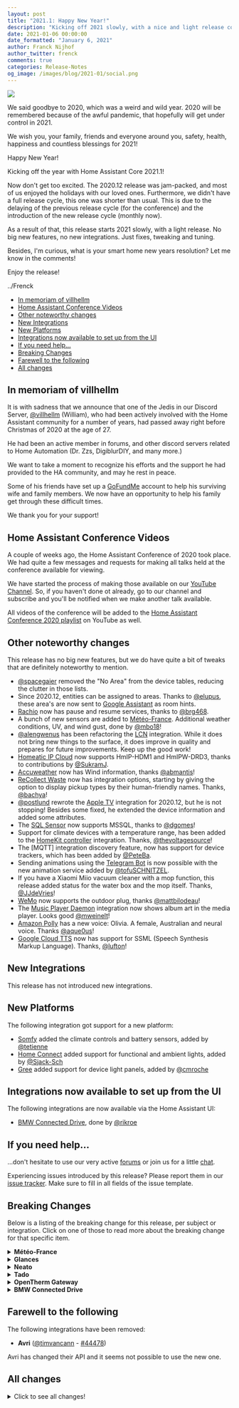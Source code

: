 ```yaml
---
layout: post
title: "2021.1: Happy New Year!"
description: "Kicking off 2021 slowly, with a nice and light release containing mainly fixes and tweaks."
date: 2021-01-06 00:00:00
date_formatted: "January 6, 2021"
author: Franck Nijhof
author_twitter: frenck
comments: true
categories: Release-Notes
og_image: /images/blog/2021-01/social.png
---
```


<img src='/images/blog/2021-01/social.png' style='border: 0;box-shadow: none;'>

We said goodbye to 2020, which was a weird and wild year. 2020 will be
remembered because of the awful pandemic, that hopefully will get under control
in 2021.

We wish you, your family, friends and everyone around you, safety, health,
happiness and countless blessings for 2021!

Happy New Year!

Kicking off the year with Home Assistant Core 2021.1!

Now don't get too excited. The 2020.12 release was jam-packed, and most of us
enjoyed the holidays with our loved ones. Furthermore, we didn't have a full
release cycle, this one was shorter than usual. This is due to the delaying of
the previous release cycle (for the conference) and the introduction of the new
release cycle (monthly now).

As a result of that, this release starts 2021 slowly, with a light release.
No big new features, no new integrations. Just fixes, tweaking and tuning.

Besides, I'm curious, what is your smart home new years resolution?
Let me know in the comments!

Enjoy the release!

../Frenck

- [In memoriam of villhellm](#in-memoriam-of-villhellm)
- [Home Assistant Conference Videos](#home-assistant-conference-videos)
- [Other noteworthy changes](#other-noteworthy-changes)
- [New Integrations](#new-integrations)
- [New Platforms](#new-platforms)
- [Integrations now available to set up from the UI](#integrations-now-available-to-set-up-from-the-ui)
- [If you need help...](#if-you-need-help)
- [Breaking Changes](#breaking-changes)
- [Farewell to the following](#farewell-to-the-following)
- [All changes](#all-changes)

## In memoriam of villhellm

It is with sadness that we announce that one of the Jedis in our Discord Server,
[@villhellm](https://www.github.com/villhellm) (William), who had been actively
involved with the Home Assistant community for a number of years, had passed
away right before Christmas of 2020 at the age of 27.

He had been an active member in forums, and other discord servers related to
Home Automation (Dr. Zzs, DigiblurDIY, and many more.)

We want to take a moment to recognize his efforts and the support he had
provided to the HA community, and may he rest in peace.

Some of his friends have set up a [GoFundMe](https://gofund.me/f14a5a4a) account
to help his surviving wife and family members. We now have an opportunity to
help his family get through these difficult times.

We thank you for your support!

## Home Assistant Conference Videos

A couple of weeks ago, the Home Assistant Conference of 2020 took place. We had
quite a few messages and requests for making all talks held at the conference
available for viewing.

We have started the process of making those available on our
[YouTube Channel][channel]. So, if you haven't done ot already, go to our
channel and subscribe and you'll be notified when we make another talk
available.

All videos of the conference will be added to the
[Home Assistant Conference 2020 playlist][playlist] on YouTube as well.

[channel]: https://www.youtube.com/channel/UCbX3YkedQunLt7EQAdVxh7w
[playlist]: https://www.youtube.com/playlist?list=PLKsVm4cWHDQDGRXnybFUOLlcDWPsroGGB

## Other noteworthy changes

This release has no big new features, but we do have quite a bit of tweaks
that are definitely noteworthy to mention.

- [@spacegaier] removed the "No Area" from the device tables, reducing the
  clutter in those lists.
- Since 2020.12, entities can be assigned to areas. Thanks to [@elupus], these
  area's are now sent to [Google Assistant][google_assistant docs] as room
  hints.
- [Rachio][rachio docs] now has pause and resume services, thanks to [@brg468].
- A bunch of new sensors are added to [Météo-France][meteo_france docs].
  Additional weather conditions, UV, and wind gust, done by [@mbo18]!
- [@alengwenus] has been refactoring the [LCN][lcn docs] integration. While
  it does not bring new things to the surface, it does improve in quality and
  prepares for future improvements. Keep up the good work!
- [Homeatic IP Cloud][homematicip_cloud docs] now supports HmIP-HDM1 and
  HmIPW-DRD3, thanks to contributions by [@SukramJ].
- [Accuweather][accuweather docs] now has Wind information, thanks [@abmantis]!
- [ReCollect Waste][recollect_waste docs] now has integration options,
  starting by giving the option to display pickup types by their human-friendly
  names. Thanks, [@bachya]!
- [@postlund] rewrote the [Apple TV][apple_tv docs] integration for 2020.12,
  but he is not stopping! Besides some fixed, he extended the device information
  and added some attributes.
- The [SQL Sensor][sql docs] now supports MSSQL, thanks to [@dgomes]!
- Support for climate devices with a temperature range, has been added to the
  [HomeKit controller][homekit_controller docs] integration.
  Thanks, [@thevoltagesource]!
- The [MQTT] integration discovery feature, now has support for device trackers,
  which has been added by [@PeteBa].
- Sending animations using the [Telegram Bot][telegram_bot docs] is now
  possible with the new animation service added by [@tofuSCHNITZEL].
- If you have a Xiaomi Miio vacuum cleaner with a mop function, this release
  added status for the water box and the mop itself. Thanks, [@JJdeVries]!
- [WeMo][wemo docs] now supports the outdoor plug, thanks [@mattbilodeau]!
- The [Music Player Daemon][mpd docs] integration now shows album art in the
  media player. Looks good [@mweinelt]!
- [Amazon Polly][amazon_polly docs] has a new voice: Olivia. A female,
  Australian and neural voice. Thanks [@aque0us]!
- [Google Cloud TTS][google_cloud docs] now has support for SSML
  (Speech Synthesis Markup Language). Thanks, [@lufton]!

## New Integrations

This release has not introduced new integrations.

## New Platforms

The following integration got support for a new platform:

- [Somfy][somfy docs] added the climate controls and battery sensors,
  added by [@tetienne]
- [Home Connect][home_connect docs] added support for functional and ambient
  lights, added by [@Sjack-Sch]
- [Gree][gree docs] added support for device light panels, added by [@cmroche]

## Integrations now available to set up from the UI

The following integrations are now available via the Home Assistant UI:

- [BMW Connected Drive][bmw_connected_drive docs], done by [@rikroe]

## If you need help...

...don't hesitate to use our very active [forums](https://community.home-assistant.io/) or join us for a little [chat](https://discord.gg/c5DvZ4e).

Experiencing issues introduced by this release? Please report them in our [issue tracker](https://github.com/home-assistant/core/issues). Make sure to fill in all fields of the issue template.

<!--more-->

## Breaking Changes

Below is a listing of the breaking change for this release, per subject or
integration. Click on one of those to read more about the breaking change
for that specific item.

<details>
  <summary><b>Météo-France</b></summary>
  <p>

The unit of measurement of the UV sensor was missing and has been added. You
may have to adapt your configuration accordingly, if you were depending on the
unit of this sensor in any automations, scripts or 3rd party data loggers.

([@mbo18] - [#43992]) ([meteo_france docs])

  </p>
</details>

<details>
  <summary><b>Glances</b></summary>
  <p>

Previously, the Glances integration was presuming that all sensors were
temperatures. Now, we can distinguish temperatures, fan speeds and battery
charges.

In consequence, those entities have new Entity IDs, so you should update your
configuration in the UI or in your YAML files.

Previously, they were all suffixed by `_temp`. Now they are suffixed by
`_temperature`, `_fan_speed` and `_charge`.

Examples:

- `sensor.glances_core_0_temp => sensor.glances_core_0_temperature`
- `sensor.glances_battery_temp => sensor.glances_battery_charge`
- `sensor.glances_thinkpad_1_temp => sensor.glances_thinkpad_1_fan_speed`

([@guix77] - [#43500]) ([glances docs])

  </p>
</details>

<details>
  <summary><b>Neato</b></summary>
  <p>

Neato now uses a new authentication method: OAuth2.

If you are an existing Neato user, you will need to update your YAML
configuration, as per the updated [Neato documentation][neato docs]. The
integration will then automatically be migrated.

Vorwerk support is dropped from the neato integration. The parent library still
supports Vorwerk however, the authentication is completely different and
therefore will require a separate integration created.

([@Santobert] - [#44031]) ([neato docs])

  </p>
</details>

<details>
  <summary><b>Tado</b></summary>
  <p>

The Tado Bridge sensor has been removed and replaced by its corresponding device
sensor.

([@Noltari] - [#44475]) ([tado docs])

  </p>
</details>

<details>
  <summary><b>OpenTherm Gateway</b></summary>
  <p>

This release breaks `binary_sensor` and `sensor` entities of the `opentherm_gw`
integration. More specifically, all existing `binary_sensor` and `sensor`
entities are recreated with a different `entity_id`, `unique_id` and friendly
name.

Some entities are recreated once, others will be recreated twice for different
data sources (boiler and thermostat). All entities that are recreated are
disabled by default.

The old `sensor` and `binary_sensor` entities will log a deprecation warning
and change behavior slightly if they are enabled. They will be automatically
removed if they are disabled. Behavioral changes of the old entities may include
a delayed update and a possible change of data source (boiler vs. thermostat)
which may only become apparent when an override is active on the OpenTherm
Gateway.

The `climate` entity is not affected.

The OpenTherm Gateway sits between the thermostat and the boiler and thus deals
with 2 streams of information. Before this release, the status info we received
contained overlapping information from both streams of information, which led
to issues when the gateway was overriding some values.

As of this release, therestatus is split up in multiple parts to reflect this.
Each part contains the status of its respective information stream. With this
change, we create sensor entities for each stream where necessary.

([@mvn23] - [#43352]) ([opentherm_gw docs])

  </p>
</details>

<details>
  <summary><b>BMW Connected Drive</b></summary>
  <p>

BMW Connected Drive has been migrated for configuration via the UI.

Your old entries from `configuration.yaml` are automatically imported __once__
for initial setup.

It is recommended to rename the device_tracker of your car(s) in
`config/known_devices.yaml` (you can e.g., add `_old` to the entity name)
before updating, otherwise a second device tracker entity (ending with `_2`)
per car will be created.

After updating, the entity can be removed from known_devices as that will no
longer be used.

([@rikroe] - [#39585]) ([bmw_connected_drive docs])

  </p>
</details>

## Farewell to the following

The following integrations have been removed:

- **Avri** ([@timvancann] - [#44478])

Avri has changed their API and it seems not possible to use the new one.

## All changes

<details>
  <summary>Click to see all changes!</summary>

- Rewrite the kira/test_init.py unittests to pytest style test functions ([@erogleva] - [#42753]) ([kira docs])
- Add HmIP-HDM1 and HmIPW-DRD3 to Homematic IP Cloud ([@SukramJ] - [#43132]) ([homematicip_cloud docs])
- Change config flow unique_id for devolo Home Control ([@Shutgun] - [#43005]) ([devolo_home_control docs])
- Improve look up speed by inverting dictionaries ([@Kane610] - [#43883]) ([deconz docs])
- Add reproduce state for Number ([@Shulyaka] - [#43870]) ([number docs])
- Add number entity value property ([@MartinHjelmare] - [#43902]) ([demo docs]) ([number docs])
- Bump icmplib to 2.0 for ping ([@bdraco] - [#43868]) ([ping docs])
- Upgrade respx to 0.16.2 ([@lundberg] - [#43892]) ([rest docs])
- Don't send MQTT birth message in tests ([@emontnemery] - [#43917]) ([mqtt docs])
- Refactor ZHA core channel initialization ([@Adminiuga] - [#43953]) ([zha docs])
- Remove zerproc threaded upstream reconnect logic ([@emlove] - [#43910]) ([zerproc docs])
- Address PR cleanup for nest device triggers ([@allenporter] - [#43961]) ([nest docs])
- Refactor LCN integration ([@alengwenus] - [#40665]) ([lcn docs])
- Add reverse repeatmode mapping constant to Spotify ([@frenck] - [#43968]) ([spotify docs])
- Add ZHA Coordinator to LightLink cluster groups ([@Adminiuga] - [#43959]) ([zha docs])
- Cleanup ZHA fan channel ([@Adminiuga] - [#43973]) ([zha docs])
- Add target temperature range to homekit_controller ([@thevoltagesource] - [#42817]) ([homekit_controller docs])
- Add discovery of sensors on DS2409 MicroLan ([@awrede] - [#43599]) ([onewire docs])
- Bump voluptuous to 0.12.1 ([@spacegaier] - [#44002])
- Bump fritzconnection to 1.4.0 ([@springstan] - [#43996]) ([fritz docs]) ([fritzbox_callmonitor docs]) ([fritzbox_netmonitor docs])
- Add support for system health to GIOS integration ([@bieniu] - [#43280]) ([gios docs])
- Allow manual configuration of ignored config entries ([@nivnoach] - [#43947]) ([shelly docs])
- Add UV unit to meteo_france UV sensor ([@mbo18] - [#43992]) ([meteo_france docs]) (breaking-change)
- Fix LCN service calls (invoking coroutines) ([@alengwenus] - [#43932]) ([lcn docs])
- Add discovery for MQTT device tracker ([@PeteBa] - [#42327]) ([mqtt docs])
- Unregister updates when a Wemo entry is removed ([@esev] - [#44005]) ([wemo docs])
- Fix ZHA switch group test ([@dmulcahey] - [#44021]) ([zha docs])
- Add pause and resume services to Rachio ([@brg468] - [#43944]) ([rachio docs])
- Bump dependency to add more multi channel devices to HomematicIP Cloud ([@SukramJ] - [#43914]) ([homematicip_cloud docs])
- Bump ciscomobilityexpress version: 0.3.3 → 0.3.9 ([@fbradyirl] - [#44050]) ([cisco_mobility_express docs])
- Bump openwebifpy version: 3.1.1 → 3.1.6 ([@fbradyirl] - [#44064]) ([enigma2 docs])
- Create httpx helper to wrap a shared httpx.AsyncClient ([@bdraco] - [#43877]) ([pvoutput docs]) ([rest docs]) ([scrape docs])
- Include Hyperion in coverage testing ([@dermotduffy] - [#44096])
- Bump up dependencies on pyserial and pyserial-asyncio ([@Adminiuga] - [#44089]) ([acer_projector docs]) ([serial docs]) ([zha docs])
- Small cleanup of MQTT ([@emontnemery] - [#44110]) ([mqtt docs])
- Address old review comments of Tasmota fan ([@emontnemery] - [#44112]) ([tasmota docs])
- Add tests for the wemo component ([@esev] - [#44088]) ([wemo docs])
- Cache Astral object in moon integration, to use less CPU ([@huonw] - [#44012]) ([moon docs])
- Initialize numeric_state trigger tests ([@amelchio] - [#44114]) ([homeassistant docs])
- Nuki to use entity platform ([@balloob] - [#43774]) ([nuki docs])
- Expose spider device information ([@peternijssen] - [#44085]) ([spider docs])
- Add code_arm_required to IFTTT alarm ([@k2v1n58] - [#43928]) ([ifttt docs])
- Increase test coverage for nest camera ([@allenporter] - [#44144]) ([nest docs])
- Update strings.json to clarify the requirements for the API key ([@finity69x2] - [#44143]) ([nws docs])
- Log unique_id of device when ESPHome connection fails ([@ofalvai] - [#44152]) ([esphome docs])
- Test edge cases in wemo platform code ([@esev] - [#44136]) ([wemo docs])
- Increase nest climate test coverage ([@allenporter] - [#44146]) ([nest docs])
- Share wemo entity code to reduce duplicate boilerplate ([@esev] - [#44113]) ([wemo docs])
- Clear mpd source playlist when not playing a playlist ([@CrashWorksLLC] - [#44164]) ([mpd docs])
- Add myself to the codeowners manifest for openhome and tapsaff ([@bazwilliams] - [#44188]) ([openhome docs]) ([tapsaff docs])
- Upgrade restrictedpython to 5.1 (needed for python 3.9 support) ([@mikeage] - [#44181]) ([python_script docs])
- Upgrade youtube_dl to version 2020.12.07 ([@BKPepe] - [#44004]) ([media_extractor docs])
- Temperatures, fan and battery in Glances sensors ([@guix77] - [#43500]) ([glances docs]) (breaking-change)
- Add opensky longitude and latitude event metadata ([@SteveBrandt] - [#43205]) ([opensky docs])
- Support MSSQL in SQL Sensor ([@dgomes] - [#42778]) ([sql docs])
- Bump python-holidays ([@sermayoral] - [#44215]) ([workday docs])
- Add zha AnalogOutput cluster support ([@Shulyaka] - [#44092]) ([zha docs])
- Upgrade bandit to 1.7.0 ([@scop] - [#44184])
- Use new PocketCast dependency ([@nwithan8] - [#44007])
- Fix double underscore typo in fan_mode ValueError ([@allenporter] - [#44182]) ([nest docs])
- Replace hard-coded domain strings with constants in the Wemo module ([@esev] - [#44222]) ([wemo docs])
- Add tests for the Wemo __init__ module ([@esev] - [#44196]) ([wemo docs])
- Register Wemo fan services with entity service helper ([@esev] - [#44192]) ([wemo docs])
- Add send animation service to telegram ([@tofuSCHNITZEL] - [#41489]) ([telegram_bot docs])
- Add Somfy climate platform ([@tetienne] - [#43895]) ([somfy docs]) (new-platform)
- Bump google-nest-sdm to 0.2.1 to support more SDM Pub/Sub realms ([@SeraphimSerapis] - [#44163]) ([nest docs])
- Change shelly CONNECTION_CLASS to CONN_CLASS_LOCAL_PUSH ([@thecode] - [#44260]) ([shelly docs])
- Bump python-qbittorrent to 0.4.2 ([@geoffreylagaisse] - [#44268])
- Bump pychromecast to 7.6.0 ([@emontnemery] - [#44289]) ([cast docs])
- Add OAuth to Neato ([@Santobert] - [#44031]) ([neato docs]) (breaking-change)
- Add reauth step to Hyperion config flow ([@dermotduffy] - [#43797]) ([hyperion docs])
- Bump version to 2021.1 ([@balloob] - [#44298]) ([cloud docs])
- Increase surepetcare api timeout to 60s ([@benleb] - [#44316]) ([surepetcare docs])
- Fix philips_js channel and source name entry ([@elupus] - [#44296]) ([philips_js docs])
- Refactor Airly tests ([@bieniu] - [#44315]) ([airly docs])
- Add Somfy battery sensor ([@tetienne] - [#44311]) ([somfy docs]) (new-platform)
- Add extended device info and some attributes to Apple TV ([@postlund] - [#44277]) ([apple_tv docs]) ([media_player docs])
- Update quality_scale for Hyperion ([@dermotduffy] - [#44306]) ([hyperion docs])
- Revert "Change http to auto for cast media image url" ([@emontnemery] - [#44327]) ([cast docs])
- Refactor Airly config flow ([@bieniu] - [#44330]) ([airly docs])
- Update ReCollect docs to use proper name ([@bachya] - [#44291]) ([recollect_waste docs])
- Upgrade Telegram lib, refactor component for breaking changes ([@ofalvai] - [#44147]) ([telegram_bot docs])
- Add new sensors to meteo_france ([@mbo18] - [#44150]) ([meteo_france docs])
- Convert filter tests to use pytest style ([@chrisgramberg678] - [#41743]) ([filter docs])
- Alphabetize hyperion const.py ([@dermotduffy] - [#44343]) ([hyperion docs])
- Bump pyps4-2ndscreen to 1.2.0 ([@ktnrg45] - [#44273]) ([ps4 docs])
- Bump codecov/codecov-action from v1.0.15 to v1.1.0 (@dependabot - [#44346])
- Bump actions/setup-python from v2.1.4 to v2.2.0 (@dependabot - [#44345])
- Update sensor.py ([@elbueno222] - [#44350]) ([bme280 docs])
- Adjust Rachio logging level when adding shared controllers ([@brg468] - [#44323]) ([rachio docs])
- Add another xml content type for JSON conversion in RESTful sensor ([@emufan] - [#44312]) ([rest docs])
- Enable more Bandit tests ([@scop] - [#44307]) ([recorder docs])
- Use singleton enum for "not set" sentinels ([@scop] - [#41990]) ([camera docs]) ([cloud docs]) ([deconz docs]) ([person docs])
- Add Wind to Accuweather sensors ([@abmantis] - [#44364]) ([accuweather docs])
- Convert zerproc to use new upstream async api ([@emlove] - [#44357]) ([zerproc docs])
- Strip "adb shell " prefix in `androidtv.adb_command` service ([@JeffLIrion] - [#44225]) ([androidtv docs])
- Bump venstarcolortouch to 0.13 ([@doug-hoffman] - [#44373]) ([venstar docs])
- Clean Airly config flow ([@bieniu] - [#44352]) ([airly docs])
- Add filter sensor device class from source entity ([@dgomes] - [#44304]) ([filter docs])
- Set amazon polly network timeout settings ([@eyager1] - [#44185]) ([amazon_polly docs])
- Fix setup of SimpliSafe options flow test ([@bachya] - [#44375]) ([simplisafe docs])
- Add options flow for Recollect Waste ([@bachya] - [#44234]) ([recollect_waste docs])
- Connect concurrently to discovered Zerproc lights ([@emlove] - [#44376]) ([zerproc docs])
- Home connect functional and ambient light added ([@Sjack-Sch] - [#44091]) ([home_connect docs]) (new-platform)
- Handle expiration of nest auth credentials ([@allenporter] - [#44202]) ([nest docs])
- Add support for toggling Daikin streamers ([@viiru-] - [#40418]) ([daikin docs])
- Add xiamoi_miio the water_box / mop status ([@JJdeVries] - [#43355]) ([xiaomi_miio docs])
- Add google cloud tts SSML + fix ([@lufton] - [#40203]) ([google_cloud docs])
- Bump meteofrance-api to 1.0.1 ([@oncleben31] - [#44389]) ([meteo_france docs])
- Bump actions/setup-python from v2.2.0 to v2.2.1 (@dependabot - [#44420])
- Update denonavr to 0.9.9 ([@scarface-4711] - [#44411]) ([denonavr docs])
- Reduce IPP errors when printer is offline ([@dgomes] - [#44413]) ([ipp docs])
- Add additional debug launch methods in launch.json ([@oncleben31] - [#44419])
- Cleanup and optimization for Zerproc ([@emlove] - [#44430]) ([zerproc docs])
- Add ecobee humidity attributes ([@treylok] - [#44366]) ([ecobee docs])
- Support area on entities for google assistant ([@elupus] - [#44300]) ([google_assistant docs])
- KNX BinarySensor takes float values for `reset_after` ([@farmio] - [#44446]) ([knx docs])
- Fix KNX issue if 0 kelvin is reported by device ([@phibos] - [#44392]) ([knx docs])
- Bump codecov/codecov-action from v1.1.0 to v1.1.1 (@dependabot - [#44442])
- Remove Travis CI config ([@scop] - [#44443])
- Move Legacy Works With Nest integration to subdirectory ([@allenporter] - [#44368]) ([nest docs]) (new-integration)
- Bump hyperion-py to 0.6.1 ([@dermotduffy] - [#44490]) ([hyperion docs])
- Motion Blinds upgrade to local push ([@starkillerOG] - [#44391]) ([motion_blinds docs])
- Fix filter sensor None state ([@dgomes] - [#44439]) ([filter docs])
- Translate siri requests to turn on thermostats to valid targets ([@bdraco] - [#44236]) ([homekit docs])
- Periodically attempt to discover new wemo devices ([@esev] - [#44361]) ([wemo docs])
- Fix the docstring in type_fans.py ([@tomaszpieczykolan] - [#44511]) ([homekit docs])
- Remove useless async_add_executor_job ([@tetienne] - [#44496]) ([somfy docs])
- Support auto as Dyson fan on device state ([@GreenTentacle] - [#44472]) ([dyson docs])
- Bump pywemo to 0.5.6 ([@mattbilodeau] - [#44440]) ([wemo docs])
- Convert mpd component to use the async MPDClient ([@mweinelt] - [#44384]) ([mpd docs])
- Handle missing Somfy devices during update ([@tetienne] - [#44425]) ([somfy docs])
- Update README.rst to avoid redirects ([@hmmbob] - [#44519])
- Upgrade huawei-lte-api to 1.4.17 ([@scop] - [#44499]) ([huawei_lte docs])
- Add album art support in the mpd component ([@mweinelt] - [#44527]) ([mpd docs])
- Add Olivia voice to Amazon Polly TTS ([@aque0us] - [#44513]) ([amazon_polly docs])
- Fully remove Avri integration ([@timvancann] - [#44478]) (breaking-change)
- Add explicit support for Luxembourg Smarty meter in dsmr integration ([@RobBie1221] - [#43975]) ([dsmr docs])
- Simplify nest event handling ([@allenporter] - [#44367]) ([nest docs])
- Tado: add full list of devices ([@Noltari] - [#44475]) ([tado docs]) (breaking-change)
- Improve nest setup error handling ([@allenporter] - [#44385]) ([nest docs])
- Tado: use proper variable name to avoid confusion ([@Noltari] - [#44571]) ([tado docs])
- Soma cover battery level attribute ([@badguy99] - [#44459]) ([soma docs])
- Turn on denonavr receiver when a source is changed ([@knyar] - [#44473]) ([denonavr docs])
- Ensure consistent spelling of "ID" ([@spacegaier] - [#44585])
- Reset hs color/color temperature when changing the other one (ZHA) ([@TheJulianJES] - [#44566]) ([zha docs])
- Improve TDBU motion blinds control ([@starkillerOG] - [#44500]) ([motion_blinds docs])
- Add support for Gree device light panels ([@cmroche] - [#42979]) ([gree docs]) (new-platform)
- Update pyotgw to 1.0b1 ([@mvn23] - [#43352]) ([opentherm_gw docs]) (breaking-change)
- Optimize api calls between envoy_reader and Home Assistant ([@gtdiehl] - [#42857]) ([enphase_envoy docs])
- Bump version to fix returned data for old firmware ([@gtdiehl] - [#44600]) ([enphase_envoy docs])
- Add Config Flow to bmw_connected_drive ([@rikroe] - [#39585]) ([bmw_connected_drive docs]) (breaking-change)
- Simplify motion blinds push callback ([@starkillerOG] - [#44579]) ([motion_blinds docs])
- Fix typo in sensor names ([@tsvi] - [#44598]) ([jewish_calendar docs])
- Move HomeKit autostart to advanced options flow ([@bdraco] - [#44599]) ([homekit docs])
- Use entity service for motion blinds ([@starkillerOG] - [#44611]) ([motion_blinds docs])
- Bump skybellpy to 0.6.3 ([@MisterWil] - [#44619]) ([skybell docs])
- Add discovery to Motion Blinds ([@starkillerOG] - [#44615]) ([motion_blinds docs])
- Updated frontend to 20201229.0 ([@bramkragten] - [#44632]) ([frontend docs])
- Add OutdoorPlug to wemo ([@mattbilodeau] - [#44629]) ([wemo docs])
- Support homekit discovery for roku ([@ctalkington] - [#44625]) ([roku docs])
- Initial Verisure cleanups ([@frenck] - [#44639]) ([verisure docs])
- Add debug logging for failed OAuth token refreshes to help users diagnose ([@allenporter] - [#44637])
- Upgrade psutil to 5.8.0 ([@fabaff] - [#44640]) ([systemmonitor docs])
- Publish timestamps in nest events ([@allenporter] - [#44641]) ([nest docs])
- Fix shelly shutdown AttributeError ([@chemelli74] - [#44172]) ([shelly docs])
- Upgrade youtube_dl to 2020.12.29 ([@fabaff] - [#44643]) ([media_extractor docs])
- Update py-august to 0.25.2 to fix august token refreshes ([@bdraco] - [#40109]) ([august docs]) (beta fix)
- Suppress vizio logging API call failures to prevent no-op logs ([@raman325] - [#44388]) ([vizio docs]) (beta fix)
- Add motion binary sensor ([@bieniu] - [#44445]) ([shelly docs]) (beta fix) (new-integration)
- Correct Dyson climate fan auto mode ([@Sian-Lee-SA] - [#44569]) ([dyson docs]) (beta fix)
- Upgrade canary integration to use py-canary 0.5.1 ([@markallanson] - [#44645]) ([canary docs]) (beta fix)
- Bump ZHA quirks version to 0.0.50 ([@dmulcahey] - [#44650]) ([zha docs]) (beta fix)
- Bump zm-py version to 0.5.2 ([@dlintott] - [#44658]) ([zoneminder docs]) (beta fix)
- always sync unit_of_measurement ([@dgomes] - [#44670]) ([utility_meter docs]) (beta fix)
- Catch Shelly zeroconf types with uppercase too ([@balloob] - [#44672]) ([shelly docs]) (beta fix)
- Fix legacy nest api binary_sensor initialization ([@allenporter] - [#44674]) ([nest docs]) (beta fix)
- Zeroconf lowercase ([@balloob] - [#44675]) ([brother docs]) ([zeroconf docs]) (beta fix)
- Bump up ZHA dependencies ([@Adminiuga] - [#44680]) ([zha docs]) (beta fix)
- Fix broken test test_auto_purge in recorder ([@allenporter] - [#44687]) ([recorder docs]) (beta fix)
- Fix script wait templates with now/utcnow ([@bdraco] - [#44717]) (beta fix)
- Fix rest notify GET without params configured ([@bdraco] - [#44723]) ([rest docs]) (beta fix)
- Fix templates for rest notify ([@bdraco] - [#44724]) ([rest docs]) (beta fix)
- Bump H11 library to support non RFC line endings ([@Kane610] - [#44735]) (beta fix)
- Guard unbound var for DSMR ([@balloob] - [#44673]) ([dsmr docs]) (beta fix)
- Change rest sensors update interval for Shelly Motion ([@bieniu] - [#44692]) ([shelly docs]) (beta fix)
- Add index to old_state_id column for postgres and older databases ([@bdraco] - [#44757]) ([recorder docs]) (beta fix)
- Update docker base image 2021.01.0 ([@pvizeli] - [#44761]) (beta fix)
- Fix bug with blink auth flow ([@bmatcuk] - [#44769]) ([blink docs]) (beta fix)
- Fix knx.send service not accepting floats ([@farmio] - [#44802]) ([knx docs]) (beta fix)
- Fix zeroconf outgoing dns compression corruption for large packets ([@bdraco] - [#44828]) ([zeroconf docs]) (beta fix)
- Implement color mode for ZHA light polling ([@TheJulianJES] - [#44829]) ([zha docs]) (beta fix)
- Bump pypck to 0.7.8 ([@alengwenus] - [#44834]) ([lcn docs]) (beta fix)
- Make Alexa custom ID unique ([@balloob] - [#44839]) ([alexa docs]) ([cloud docs]) (beta fix)
- Bump openwebifpy version: 3.1.6 → 3.2.7 ([@fbradyirl] - [#44847]) ([enigma2 docs]) (beta fix)
- Fix Canary doing I/O in event loop ([@frenck] - [#44854]) ([canary docs]) (beta fix)
- Update frontend to 20201229.1 ([@bramkragten] - [#44861]) ([frontend docs]) (beta fix)
- Bump pytradfri to 7.0.6 ([@MartinHjelmare] - [#44661]) ([tradfri docs]) (beta fix)
- Fix Plex media summary attribute ([@jjlawren] - [#44863]) ([plex docs]) (beta fix)
- Bump python-ecobee-api to 0.2.8 ([@treylok] - [#44866]) ([ecobee docs]) (beta fix)

</details>

[#39585]: https://github.com/home-assistant/core/pull/39585
[#40109]: https://github.com/home-assistant/core/pull/40109
[#40203]: https://github.com/home-assistant/core/pull/40203
[#40418]: https://github.com/home-assistant/core/pull/40418
[#40665]: https://github.com/home-assistant/core/pull/40665
[#41489]: https://github.com/home-assistant/core/pull/41489
[#41743]: https://github.com/home-assistant/core/pull/41743
[#41990]: https://github.com/home-assistant/core/pull/41990
[#42327]: https://github.com/home-assistant/core/pull/42327
[#42753]: https://github.com/home-assistant/core/pull/42753
[#42778]: https://github.com/home-assistant/core/pull/42778
[#42817]: https://github.com/home-assistant/core/pull/42817
[#42857]: https://github.com/home-assistant/core/pull/42857
[#42979]: https://github.com/home-assistant/core/pull/42979
[#43005]: https://github.com/home-assistant/core/pull/43005
[#43132]: https://github.com/home-assistant/core/pull/43132
[#43205]: https://github.com/home-assistant/core/pull/43205
[#43280]: https://github.com/home-assistant/core/pull/43280
[#43352]: https://github.com/home-assistant/core/pull/43352
[#43355]: https://github.com/home-assistant/core/pull/43355
[#43500]: https://github.com/home-assistant/core/pull/43500
[#43599]: https://github.com/home-assistant/core/pull/43599
[#43774]: https://github.com/home-assistant/core/pull/43774
[#43797]: https://github.com/home-assistant/core/pull/43797
[#43868]: https://github.com/home-assistant/core/pull/43868
[#43870]: https://github.com/home-assistant/core/pull/43870
[#43877]: https://github.com/home-assistant/core/pull/43877
[#43883]: https://github.com/home-assistant/core/pull/43883
[#43892]: https://github.com/home-assistant/core/pull/43892
[#43895]: https://github.com/home-assistant/core/pull/43895
[#43902]: https://github.com/home-assistant/core/pull/43902
[#43910]: https://github.com/home-assistant/core/pull/43910
[#43914]: https://github.com/home-assistant/core/pull/43914
[#43917]: https://github.com/home-assistant/core/pull/43917
[#43928]: https://github.com/home-assistant/core/pull/43928
[#43932]: https://github.com/home-assistant/core/pull/43932
[#43944]: https://github.com/home-assistant/core/pull/43944
[#43947]: https://github.com/home-assistant/core/pull/43947
[#43953]: https://github.com/home-assistant/core/pull/43953
[#43959]: https://github.com/home-assistant/core/pull/43959
[#43961]: https://github.com/home-assistant/core/pull/43961
[#43968]: https://github.com/home-assistant/core/pull/43968
[#43973]: https://github.com/home-assistant/core/pull/43973
[#43975]: https://github.com/home-assistant/core/pull/43975
[#43992]: https://github.com/home-assistant/core/pull/43992
[#43996]: https://github.com/home-assistant/core/pull/43996
[#44002]: https://github.com/home-assistant/core/pull/44002
[#44004]: https://github.com/home-assistant/core/pull/44004
[#44005]: https://github.com/home-assistant/core/pull/44005
[#44007]: https://github.com/home-assistant/core/pull/44007
[#44012]: https://github.com/home-assistant/core/pull/44012
[#44021]: https://github.com/home-assistant/core/pull/44021
[#44031]: https://github.com/home-assistant/core/pull/44031
[#44050]: https://github.com/home-assistant/core/pull/44050
[#44064]: https://github.com/home-assistant/core/pull/44064
[#44085]: https://github.com/home-assistant/core/pull/44085
[#44088]: https://github.com/home-assistant/core/pull/44088
[#44089]: https://github.com/home-assistant/core/pull/44089
[#44091]: https://github.com/home-assistant/core/pull/44091
[#44092]: https://github.com/home-assistant/core/pull/44092
[#44096]: https://github.com/home-assistant/core/pull/44096
[#44110]: https://github.com/home-assistant/core/pull/44110
[#44112]: https://github.com/home-assistant/core/pull/44112
[#44113]: https://github.com/home-assistant/core/pull/44113
[#44114]: https://github.com/home-assistant/core/pull/44114
[#44136]: https://github.com/home-assistant/core/pull/44136
[#44143]: https://github.com/home-assistant/core/pull/44143
[#44144]: https://github.com/home-assistant/core/pull/44144
[#44146]: https://github.com/home-assistant/core/pull/44146
[#44147]: https://github.com/home-assistant/core/pull/44147
[#44150]: https://github.com/home-assistant/core/pull/44150
[#44152]: https://github.com/home-assistant/core/pull/44152
[#44163]: https://github.com/home-assistant/core/pull/44163
[#44164]: https://github.com/home-assistant/core/pull/44164
[#44172]: https://github.com/home-assistant/core/pull/44172
[#44181]: https://github.com/home-assistant/core/pull/44181
[#44182]: https://github.com/home-assistant/core/pull/44182
[#44184]: https://github.com/home-assistant/core/pull/44184
[#44185]: https://github.com/home-assistant/core/pull/44185
[#44188]: https://github.com/home-assistant/core/pull/44188
[#44192]: https://github.com/home-assistant/core/pull/44192
[#44196]: https://github.com/home-assistant/core/pull/44196
[#44202]: https://github.com/home-assistant/core/pull/44202
[#44215]: https://github.com/home-assistant/core/pull/44215
[#44222]: https://github.com/home-assistant/core/pull/44222
[#44225]: https://github.com/home-assistant/core/pull/44225
[#44234]: https://github.com/home-assistant/core/pull/44234
[#44236]: https://github.com/home-assistant/core/pull/44236
[#44260]: https://github.com/home-assistant/core/pull/44260
[#44268]: https://github.com/home-assistant/core/pull/44268
[#44273]: https://github.com/home-assistant/core/pull/44273
[#44277]: https://github.com/home-assistant/core/pull/44277
[#44289]: https://github.com/home-assistant/core/pull/44289
[#44291]: https://github.com/home-assistant/core/pull/44291
[#44296]: https://github.com/home-assistant/core/pull/44296
[#44298]: https://github.com/home-assistant/core/pull/44298
[#44300]: https://github.com/home-assistant/core/pull/44300
[#44304]: https://github.com/home-assistant/core/pull/44304
[#44306]: https://github.com/home-assistant/core/pull/44306
[#44307]: https://github.com/home-assistant/core/pull/44307
[#44311]: https://github.com/home-assistant/core/pull/44311
[#44312]: https://github.com/home-assistant/core/pull/44312
[#44315]: https://github.com/home-assistant/core/pull/44315
[#44316]: https://github.com/home-assistant/core/pull/44316
[#44323]: https://github.com/home-assistant/core/pull/44323
[#44327]: https://github.com/home-assistant/core/pull/44327
[#44330]: https://github.com/home-assistant/core/pull/44330
[#44343]: https://github.com/home-assistant/core/pull/44343
[#44345]: https://github.com/home-assistant/core/pull/44345
[#44346]: https://github.com/home-assistant/core/pull/44346
[#44350]: https://github.com/home-assistant/core/pull/44350
[#44352]: https://github.com/home-assistant/core/pull/44352
[#44357]: https://github.com/home-assistant/core/pull/44357
[#44361]: https://github.com/home-assistant/core/pull/44361
[#44364]: https://github.com/home-assistant/core/pull/44364
[#44366]: https://github.com/home-assistant/core/pull/44366
[#44367]: https://github.com/home-assistant/core/pull/44367
[#44368]: https://github.com/home-assistant/core/pull/44368
[#44373]: https://github.com/home-assistant/core/pull/44373
[#44375]: https://github.com/home-assistant/core/pull/44375
[#44376]: https://github.com/home-assistant/core/pull/44376
[#44384]: https://github.com/home-assistant/core/pull/44384
[#44385]: https://github.com/home-assistant/core/pull/44385
[#44388]: https://github.com/home-assistant/core/pull/44388
[#44389]: https://github.com/home-assistant/core/pull/44389
[#44391]: https://github.com/home-assistant/core/pull/44391
[#44392]: https://github.com/home-assistant/core/pull/44392
[#44411]: https://github.com/home-assistant/core/pull/44411
[#44413]: https://github.com/home-assistant/core/pull/44413
[#44419]: https://github.com/home-assistant/core/pull/44419
[#44420]: https://github.com/home-assistant/core/pull/44420
[#44425]: https://github.com/home-assistant/core/pull/44425
[#44430]: https://github.com/home-assistant/core/pull/44430
[#44439]: https://github.com/home-assistant/core/pull/44439
[#44440]: https://github.com/home-assistant/core/pull/44440
[#44442]: https://github.com/home-assistant/core/pull/44442
[#44443]: https://github.com/home-assistant/core/pull/44443
[#44445]: https://github.com/home-assistant/core/pull/44445
[#44446]: https://github.com/home-assistant/core/pull/44446
[#44459]: https://github.com/home-assistant/core/pull/44459
[#44472]: https://github.com/home-assistant/core/pull/44472
[#44473]: https://github.com/home-assistant/core/pull/44473
[#44475]: https://github.com/home-assistant/core/pull/44475
[#44478]: https://github.com/home-assistant/core/pull/44478
[#44490]: https://github.com/home-assistant/core/pull/44490
[#44496]: https://github.com/home-assistant/core/pull/44496
[#44499]: https://github.com/home-assistant/core/pull/44499
[#44500]: https://github.com/home-assistant/core/pull/44500
[#44511]: https://github.com/home-assistant/core/pull/44511
[#44513]: https://github.com/home-assistant/core/pull/44513
[#44519]: https://github.com/home-assistant/core/pull/44519
[#44527]: https://github.com/home-assistant/core/pull/44527
[#44566]: https://github.com/home-assistant/core/pull/44566
[#44569]: https://github.com/home-assistant/core/pull/44569
[#44571]: https://github.com/home-assistant/core/pull/44571
[#44579]: https://github.com/home-assistant/core/pull/44579
[#44585]: https://github.com/home-assistant/core/pull/44585
[#44598]: https://github.com/home-assistant/core/pull/44598
[#44599]: https://github.com/home-assistant/core/pull/44599
[#44600]: https://github.com/home-assistant/core/pull/44600
[#44611]: https://github.com/home-assistant/core/pull/44611
[#44615]: https://github.com/home-assistant/core/pull/44615
[#44619]: https://github.com/home-assistant/core/pull/44619
[#44625]: https://github.com/home-assistant/core/pull/44625
[#44629]: https://github.com/home-assistant/core/pull/44629
[#44632]: https://github.com/home-assistant/core/pull/44632
[#44637]: https://github.com/home-assistant/core/pull/44637
[#44639]: https://github.com/home-assistant/core/pull/44639
[#44640]: https://github.com/home-assistant/core/pull/44640
[#44641]: https://github.com/home-assistant/core/pull/44641
[#44643]: https://github.com/home-assistant/core/pull/44643
[#44645]: https://github.com/home-assistant/core/pull/44645
[#44650]: https://github.com/home-assistant/core/pull/44650
[#44658]: https://github.com/home-assistant/core/pull/44658
[#44661]: https://github.com/home-assistant/core/pull/44661
[#44670]: https://github.com/home-assistant/core/pull/44670
[#44672]: https://github.com/home-assistant/core/pull/44672
[#44673]: https://github.com/home-assistant/core/pull/44673
[#44674]: https://github.com/home-assistant/core/pull/44674
[#44675]: https://github.com/home-assistant/core/pull/44675
[#44680]: https://github.com/home-assistant/core/pull/44680
[#44687]: https://github.com/home-assistant/core/pull/44687
[#44692]: https://github.com/home-assistant/core/pull/44692
[#44717]: https://github.com/home-assistant/core/pull/44717
[#44723]: https://github.com/home-assistant/core/pull/44723
[#44724]: https://github.com/home-assistant/core/pull/44724
[#44735]: https://github.com/home-assistant/core/pull/44735
[#44757]: https://github.com/home-assistant/core/pull/44757
[#44761]: https://github.com/home-assistant/core/pull/44761
[#44769]: https://github.com/home-assistant/core/pull/44769
[#44802]: https://github.com/home-assistant/core/pull/44802
[#44828]: https://github.com/home-assistant/core/pull/44828
[#44829]: https://github.com/home-assistant/core/pull/44829
[#44834]: https://github.com/home-assistant/core/pull/44834
[#44839]: https://github.com/home-assistant/core/pull/44839
[#44847]: https://github.com/home-assistant/core/pull/44847
[#44854]: https://github.com/home-assistant/core/pull/44854
[#44861]: https://github.com/home-assistant/core/pull/44861
[#44863]: https://github.com/home-assistant/core/pull/44863
[#44866]: https://github.com/home-assistant/core/pull/44866
[@Adminiuga]: https://github.com/Adminiuga
[@BKPepe]: https://github.com/BKPepe
[@CrashWorksLLC]: https://github.com/CrashWorksLLC
[@GreenTentacle]: https://github.com/GreenTentacle
[@JJdeVries]: https://github.com/JJdeVries
[@JeffLIrion]: https://github.com/JeffLIrion
[@Kane610]: https://github.com/Kane610
[@MartinHjelmare]: https://github.com/MartinHjelmare
[@MisterWil]: https://github.com/MisterWil
[@Noltari]: https://github.com/Noltari
[@PeteBa]: https://github.com/PeteBa
[@RobBie1221]: https://github.com/RobBie1221
[@Santobert]: https://github.com/Santobert
[@SeraphimSerapis]: https://github.com/SeraphimSerapis
[@Shulyaka]: https://github.com/Shulyaka
[@Shutgun]: https://github.com/Shutgun
[@Sian-Lee-SA]: https://github.com/Sian-Lee-SA
[@Sjack-Sch]: https://github.com/Sjack-Sch
[@SteveBrandt]: https://github.com/SteveBrandt
[@SukramJ]: https://github.com/SukramJ
[@TheJulianJES]: https://github.com/TheJulianJES
[@abmantis]: https://github.com/abmantis
[@alengwenus]: https://github.com/alengwenus
[@allenporter]: https://github.com/allenporter
[@amelchio]: https://github.com/amelchio
[@aque0us]: https://github.com/aque0us
[@awrede]: https://github.com/awrede
[@bachya]: https://github.com/bachya
[@badguy99]: https://github.com/badguy99
[@balloob]: https://github.com/balloob
[@bazwilliams]: https://github.com/bazwilliams
[@bdraco]: https://github.com/bdraco
[@benleb]: https://github.com/benleb
[@bieniu]: https://github.com/bieniu
[@bmatcuk]: https://github.com/bmatcuk
[@bramkragten]: https://github.com/bramkragten
[@brg468]: https://github.com/brg468
[@chemelli74]: https://github.com/chemelli74
[@chrisgramberg678]: https://github.com/chrisgramberg678
[@cmroche]: https://github.com/cmroche
[@ctalkington]: https://github.com/ctalkington
[@dermotduffy]: https://github.com/dermotduffy
[@dgomes]: https://github.com/dgomes
[@dlintott]: https://github.com/dlintott
[@dmulcahey]: https://github.com/dmulcahey
[@doug-hoffman]: https://github.com/doug-hoffman
[@elbueno222]: https://github.com/elbueno222
[@elupus]: https://github.com/elupus
[@emlove]: https://github.com/emlove
[@emontnemery]: https://github.com/emontnemery
[@emufan]: https://github.com/emufan
[@erogleva]: https://github.com/erogleva
[@esev]: https://github.com/esev
[@eyager1]: https://github.com/eyager1
[@fabaff]: https://github.com/fabaff
[@farmio]: https://github.com/farmio
[@fbradyirl]: https://github.com/fbradyirl
[@finity69x2]: https://github.com/finity69x2
[@frenck]: https://github.com/frenck
[@geoffreylagaisse]: https://github.com/geoffreylagaisse
[@gtdiehl]: https://github.com/gtdiehl
[@guix77]: https://github.com/guix77
[@hmmbob]: https://github.com/hmmbob
[@huonw]: https://github.com/huonw
[@jjlawren]: https://github.com/jjlawren
[@k2v1n58]: https://github.com/k2v1n58
[@knyar]: https://github.com/knyar
[@ktnrg45]: https://github.com/ktnrg45
[@lufton]: https://github.com/lufton
[@lundberg]: https://github.com/lundberg
[@markallanson]: https://github.com/markallanson
[@mattbilodeau]: https://github.com/mattbilodeau
[@mbo18]: https://github.com/mbo18
[@mikeage]: https://github.com/mikeage
[@mvn23]: https://github.com/mvn23
[@mweinelt]: https://github.com/mweinelt
[@nivnoach]: https://github.com/nivnoach
[@nwithan8]: https://github.com/nwithan8
[@ofalvai]: https://github.com/ofalvai
[@oncleben31]: https://github.com/oncleben31
[@peternijssen]: https://github.com/peternijssen
[@phibos]: https://github.com/phibos
[@postlund]: https://github.com/postlund
[@pvizeli]: https://github.com/pvizeli
[@raman325]: https://github.com/raman325
[@rikroe]: https://github.com/rikroe
[@scarface-4711]: https://github.com/scarface-4711
[@scop]: https://github.com/scop
[@sermayoral]: https://github.com/sermayoral
[@spacegaier]: https://github.com/spacegaier
[@springstan]: https://github.com/springstan
[@starkillerOG]: https://github.com/starkillerOG
[@tetienne]: https://github.com/tetienne
[@thecode]: https://github.com/thecode
[@thevoltagesource]: https://github.com/thevoltagesource
[@timvancann]: https://github.com/timvancann
[@tofuSCHNITZEL]: https://github.com/tofuSCHNITZEL
[@tomaszpieczykolan]: https://github.com/tomaszpieczykolan
[@treylok]: https://github.com/treylok
[@tsvi]: https://github.com/tsvi
[@viiru-]: https://github.com/viiru-
[accuweather docs]: /integrations/accuweather/
[acer_projector docs]: /integrations/acer_projector/
[airly docs]: /integrations/airly/
[alexa docs]: /integrations/alexa/
[amazon_polly docs]: /integrations/amazon_polly/
[androidtv docs]: /integrations/androidtv/
[apple_tv docs]: /integrations/apple_tv/
[august docs]: /integrations/august/
[blink docs]: /integrations/blink/
[bme280 docs]: /integrations/bme280/
[bmw_connected_drive docs]: /integrations/bmw_connected_drive/
[brother docs]: /integrations/brother/
[camera docs]: /integrations/camera/
[canary docs]: /integrations/canary/
[cast docs]: /integrations/cast/
[cisco_mobility_express docs]: /integrations/cisco_mobility_express/
[cloud docs]: /integrations/cloud/
[daikin docs]: /integrations/daikin/
[deconz docs]: /integrations/deconz/
[demo docs]: /integrations/demo/
[denonavr docs]: /integrations/denonavr/
[devolo_home_control docs]: /integrations/devolo_home_control/
[dsmr docs]: /integrations/dsmr/
[dyson docs]: /integrations/dyson/
[ecobee docs]: /integrations/ecobee/
[enigma2 docs]: /integrations/enigma2/
[enphase_envoy docs]: /integrations/enphase_envoy/
[esphome docs]: /integrations/esphome/
[filter docs]: /integrations/filter/
[fritz docs]: /integrations/fritz/
[fritzbox_callmonitor docs]: /integrations/fritzbox_callmonitor/
[fritzbox_netmonitor docs]: /integrations/fritzbox_netmonitor/
[frontend docs]: /integrations/frontend/
[gios docs]: /integrations/gios/
[glances docs]: /integrations/glances/
[google_assistant docs]: /integrations/google_assistant/
[google_cloud docs]: /integrations/google_cloud/
[gree docs]: /integrations/gree/
[home_connect docs]: /integrations/home_connect/
[homeassistant docs]: /integrations/homeassistant/
[homekit docs]: /integrations/homekit/
[homekit_controller docs]: /integrations/homekit_controller/
[homematicip_cloud docs]: /integrations/homematicip_cloud/
[huawei_lte docs]: /integrations/huawei_lte/
[hyperion docs]: /integrations/hyperion/
[ifttt docs]: /integrations/ifttt/
[ipp docs]: /integrations/ipp/
[jewish_calendar docs]: /integrations/jewish_calendar/
[kira docs]: /integrations/kira/
[knx docs]: /integrations/knx/
[lcn docs]: /integrations/lcn/
[media_extractor docs]: /integrations/media_extractor/
[media_player docs]: /integrations/media_player/
[meteo_france docs]: /integrations/meteo_france/
[moon docs]: /integrations/moon/
[motion_blinds docs]: /integrations/motion_blinds/
[mpd docs]: /integrations/mpd/
[mqtt docs]: /integrations/mqtt/
[neato docs]: /integrations/neato/
[nest docs]: /integrations/nest/
[nuki docs]: /integrations/nuki/
[number docs]: /integrations/number/
[nws docs]: /integrations/nws/
[onewire docs]: /integrations/onewire/
[openhome docs]: /integrations/openhome/
[opensky docs]: /integrations/opensky/
[opentherm_gw docs]: /integrations/opentherm_gw/
[person docs]: /integrations/person/
[philips_js docs]: /integrations/philips_js/
[ping docs]: /integrations/ping/
[plex docs]: /integrations/plex/
[ps4 docs]: /integrations/ps4/
[pvoutput docs]: /integrations/pvoutput/
[python_script docs]: /integrations/python_script/
[rachio docs]: /integrations/rachio/
[recollect_waste docs]: /integrations/recollect_waste/
[recorder docs]: /integrations/recorder/
[rest docs]: /integrations/rest/
[roku docs]: /integrations/roku/
[scrape docs]: /integrations/scrape/
[serial docs]: /integrations/serial/
[shelly docs]: /integrations/shelly/
[simplisafe docs]: /integrations/simplisafe/
[skybell docs]: /integrations/skybell/
[soma docs]: /integrations/soma/
[somfy docs]: /integrations/somfy/
[spider docs]: /integrations/spider/
[spotify docs]: /integrations/spotify/
[sql docs]: /integrations/sql/
[surepetcare docs]: /integrations/surepetcare/
[systemmonitor docs]: /integrations/systemmonitor/
[tado docs]: /integrations/tado/
[tapsaff docs]: /integrations/tapsaff/
[tasmota docs]: /integrations/tasmota/
[telegram_bot docs]: /integrations/telegram_bot/
[tradfri docs]: /integrations/tradfri/
[utility_meter docs]: /integrations/utility_meter/
[venstar docs]: /integrations/venstar/
[verisure docs]: /integrations/verisure/
[vizio docs]: /integrations/vizio/
[wemo docs]: /integrations/wemo/
[workday docs]: /integrations/workday/
[xiaomi_miio docs]: /integrations/xiaomi_miio/
[zeroconf docs]: /integrations/zeroconf/
[zerproc docs]: /integrations/zerproc/
[zha docs]: /integrations/zha/
[zoneminder docs]: /integrations/zoneminder/
